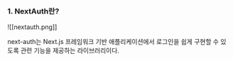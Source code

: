 ### 1. NextAuth란?

![[nextauth.png]]

next-auth는 Next.js 프레임워크 기반 애플리케이션에서 로그인을 쉽게 구현할 수 있도록 관련 기능을 제공하는 라이브러리이다. 